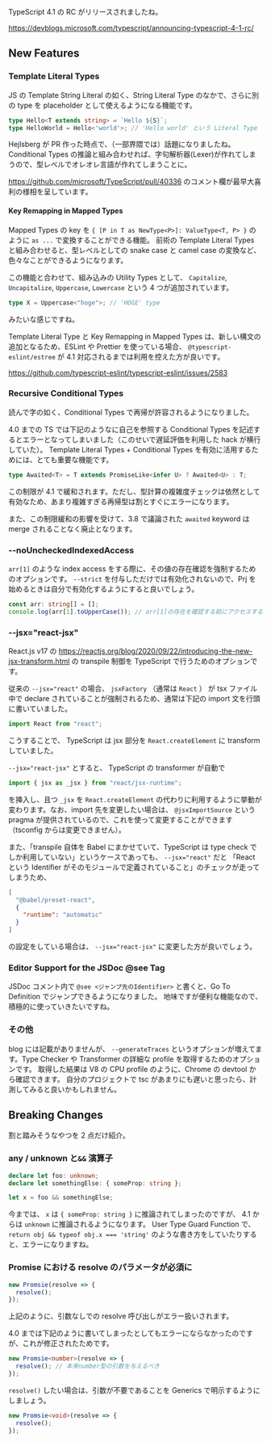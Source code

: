 TypeScript 4.1 の RC がリリースされましたね。

https://devblogs.microsoft.com/typescript/announcing-typescript-4-1-rc/

## New Features

### Template Literal Types

JS の Template String Literal の如く、String Literal Type のなかで、さらに別の type を placeholder として使えるようになる機能です。

```ts
type Hello<T extends string> = `Hello ${S}`;
type HelloWorld = Hello<'world'>; // 'Hello world' という Literal Type
```

Hejlsberg が PR 作った時点で、（一部界隈では）話題になりましたね。
Conditional Types の推論と組み合わせれば、字句解析器(Lexer)が作れてしまうので、型レベルでオレオレ言語が作れてしまうことに。

https://github.com/microsoft/TypeScript/pull/40336 のコメント欄が最早大喜利の様相を呈しています。

#### Key Remapping in Mapped Types

Mapped Types の key を `{ [P in T as NewType<P>]: ValueType<T, P> }` のように `as ...` で変換することができる機能。
前術の Template Literal Types と組み合わせると、型レベルとしての snake case と camel case の変換など、色々なことができるようになります。

この機能と合わせて、組み込みの Utility Types として、 `Capitalize`, `Uncapitalize`, `Uppercase`, `Lowercase` という 4 つが追加されています。

```ts
type X = Uppercase<"hoge">; // 'HOGE' type
```

みたいな感じですね。

Template Literal Type と Key Remapping in Mapped Types は、新しい構文の追加となるため、ESLint や Prettier を使っている場合、 `@typescript-eslint/estree` が 4.1 対応されるまでは利用を控えた方が良いです。

https://github.com/typescript-eslint/typescript-eslint/issues/2583

### Recursive Conditional Types

読んで字の如く、Conditional Types で再帰が許容されるようになりました。

4.0 までの TS では下記のようなに自己を参照する Conditional Types を記述するとエラーとなってしまいました（このせいで遅延評価を利用した hack が横行していた）。
Template Literal Types + Conditional Types を有効に活用するためには、とても重要な機能です。

```ts
type Awaited<T> = T extends PromiseLike<infer U> ? Awaited<U> : T;
```

この制限が 4.1 で緩和されます。ただし、型計算の複雑度チェックは依然として有効なため、あまり複雑すぎる再帰型は割とすぐにエラーになります。

また、この制限緩和の影響を受けて、3.8 で議論された `awaited` keyword は merge されることなく廃止となります。

### --noUncheckedIndexedAccess

`arr[1]` のような index access をする際に、その値の存在確認を強制するためのオプションです。 `--strict` を付与しただけでは有効化されないので、Prj を始めるときは自分で有効化するようにすると良いでしょう。

```ts
const arr: string[] = [];
console.log(arr[1].toUpperCase()); // arr[1]の存在を確認する前にアクセスするとエラー
```

### --jsx="react-jsx"

React.js v17 の https://reactjs.org/blog/2020/09/22/introducing-the-new-jsx-transform.html の transpile 制御を TypeScript で行うためのオプションです。

従来の `--jsx="react"` の場合、 `jsxFactory` （通常は `React` ） が tsx ファイル中で declare されていることが強制されるため、通常は下記の import 文を行頭に書いていました。

```ts
import React from "react";
```

こうすることで、 TypeScript は jsx 部分を `React.createElement` に transform していました。

`--jsx="react-jsx"` とすると、 TypeScript の transformer が自動で

```ts
import { jsx as _jsx } from "react/jsx-runtime";
```

を挿入し、且つ `_jsx` を `React.createElement` の代わりに利用するように挙動が変わります。なお、import 先を変更したい場合は、 `@jsxImportSource` という pragma が提供されているので、これを使って変更することができます（tsconfig からは変更できません）。

また、「transpile 自体を Babel にまかせていて、TypeScript は type check でしか利用していない」というケースであっても、 `--jsx="react"` だと 「React という Identifier がそのモジュールで定義されていること」のチェックが走ってしまうため、

```json
[
  "@babel/preset-react",
  {
    "runtime": "automatic"
  }
]
```

の設定をしている場合は、 `--jsx="react-jsx"` に変更した方が良いでしょう。

### Editor Support for the JSDoc @see Tag

JSDoc コメント内で `@see <ジャンプ先のIdentifier>` と書くと、Go To Definition でジャンプできるようになりました。
地味ですが便利な機能なので、積極的に使っていきたいですね。

### その他

blog には記載がありませんが、 `--generateTraces` というオプションが増えてます。Type Checker や Transformer の詳細な profile を取得するためのオプションです。
取得した結果は V8 の CPU profile のように、Chrome の devtool から確認できます。
自分のプロジェクトで tsc があまりにも遅いと思ったら、計測してみると良いかもしれません。

## Breaking Changes

割と踏みそうなやつを 2 点だけ紹介。

### any / unknown と`&&` 演算子

```ts
declare let foo: unknown;
declare let somethingElse: { someProp: string };

let x = foo && somethingElse;
```

今までは、 `x` は `{ someProp: string }` に推論されてしまったのですが、 4.1 からは `unknown` に推論されるようになります。
User Type Guard Function で、 `return obj && typeof obj.x === 'string'` のような書き方をしていたりすると、エラーになりますね。

### Promise における resolve のパラメータが必須に

```ts
new Promsie(resolve => {
  resolve();
});
```

上記のように、引数なしでの resolve 呼び出しがエラー扱いされます。

4.0 までは下記のように書いてしまったとしてもエラーにならなかったのですが、これが修正されたためです。

```ts
new Promsie<number>(resolve => {
  resolve(); // 本来number型の引数を与えるべき
});
```

`resolve()` したい場合は、引数が不要であることを Generics で明示するようにしましょう。

```ts
new Promsie<void>(resolve => {
  resolve();
});
```

